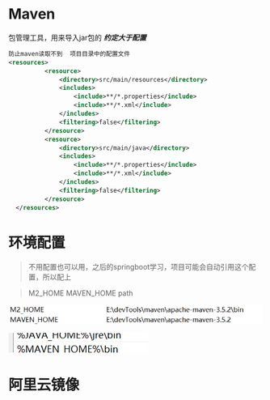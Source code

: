 # Maven

包管理工具，用来导入jar包的   ***约定大于配置***

```xml
防止maven读取不到  项目目录中的配置文件 
<resources>
          <resource>
              <directory>src/main/resources</directory>
              <includes>
                  <include>**/*.properties</include>
                  <include>**/*.xml</include>
              </includes>
              <filtering>false</filtering>
          </resource>
          <resource>
              <directory>src/main/java</directory>
              <includes>
                  <include>**/*.properties</include>
                  <include>**/*.xml</include>
              </includes>
              <filtering>false</filtering>
          </resource>
  </resources>
```

# 环境配置

> 不用配置也可以用，之后的springboot学习，项目可能会自动引用这个配置，所以配上

> M2_HOME   MAVEN_HOME  path

![image-20220106183956436](Maven.assets\image-20220106183956436.png)

![image-20220106184126977](Maven.assets\image-20220106184126977.png)

# 阿里云镜像

